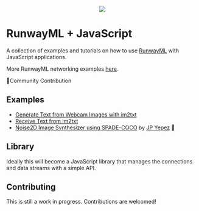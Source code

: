 <p align="center">
  <img src="./assets/cover_runway_javascript_github.jpg">
</p>

# RunwayML + JavaScript

A collection of examples and tutorials on how to use [RunwayML](https://runwayml.com/) with JavaScript applications.

More RunwayML networking examples [here](https://learn.runwayml.com/#/networking/examples).

🎉Community Contribution

## Examples
- [Generate Text from Webcam Images with im2txt](/im2txt/sendWebcam)
- [Receive Text from im2txt](/im2txt/receivesOnly)
- [Noise2D Image Synthesizer using SPADE-COCO](/SPADE-COCO/Noise2DSynth) by [JP Yepez](https://www.jpyepez.com) 🎉 

## Library

Ideally this will become a JavaScript library that manages the connections and data streams with a simple API. 

## Contributing

This is still a work in progress. Contributions are welcomed!


